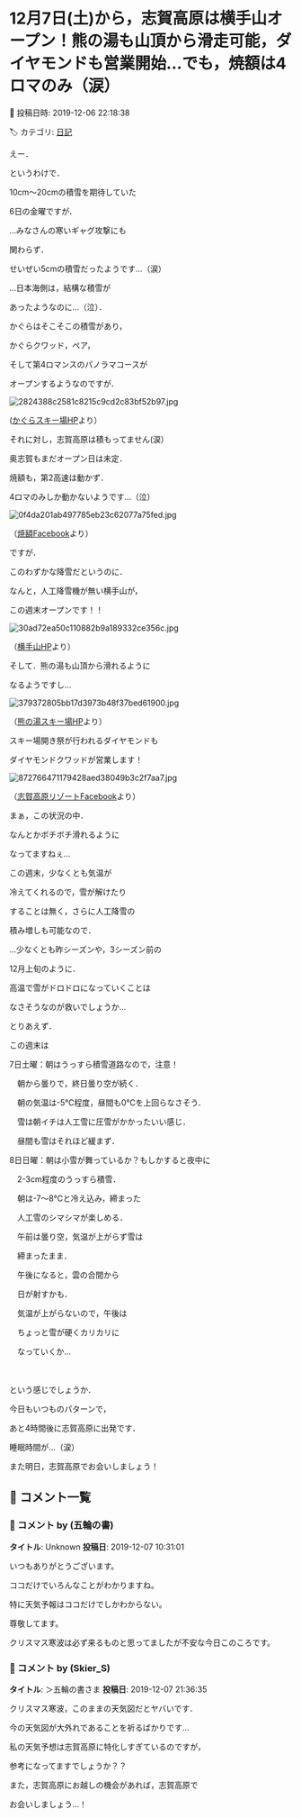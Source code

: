 # 12月7日(土)から，志賀高原は横手山オープン！熊の湯も山頂から滑走可能，ダイヤモンドも営業開始…でも，焼額は4ロマのみ（涙）

📅 投稿日時: 2019-12-06 22:18:38

🏷️ カテゴリ: [日記](cc4b5682fb7b8b144980957a978653fb0.md)

えー．


というわけで．


10cm～20cmの積雪を期待していた


6日の金曜ですが．





…みなさんの寒いギャグ攻撃にも


関わらず．


せいぜい5cmの積雪だったようです…（涙）


…日本海側は，結構な積雪が


あったようなのに…（泣）．





かぐらはそこそこの積雪があり，


かぐらクワッド，ペア，


そして第4ロマンスのパノラマコースが


オープンするようなのですが．




![2824388c2581c8215c9cd2c83bf52b97.jpg](images/2824388c2581c8215c9cd2c83bf52b97.jpg)




([かぐらスキー場HP](https://www.princehotels.co.jp/ski/kagura/winter/)より）





それに対し，志賀高原は積もってません(涙）


奥志賀もまだオープン日は未定．


焼額も，第2高速は動かず．


4ロマのみしか動かないようです…（泣）







![0f4da201ab497785eb23c62077a75fed.jpg](images/0f4da201ab497785eb23c62077a75fed.jpg)




（[焼額Facebook](https://www.facebook.com/yakebitaiyama/photos/a.533933973368620/2563862730375724/?type=3&theater)より）





ですが．


このわずかな降雪だというのに．


なんと，人工降雪機が無い横手山が，


この週末オープンです！！




![30ad72ea50c110882b9a189332ce356c.jpg](images/30ad72ea50c110882b9a189332ce356c.jpg)




（[横手山HP](https://yokoteyama2307.com/news/5161/)より）





そして．熊の湯も山頂から滑れるように


なるようですし…







![379372805bb17d3973b48f37bed61900.jpg](images/379372805bb17d3973b48f37bed61900.jpg)




（[熊の湯スキー場HP](http://www.kumanoyu.co.jp/lift/)より）





スキー場開き祭が行われるダイヤモンドも


ダイヤモンドクワッドが営業します！







![872766471179428aed38049b3c2f7aa7.jpg](images/872766471179428aed38049b3c2f7aa7.jpg)




（[志賀高原リゾートFacebook](https://www.facebook.com/ShigaKogen.Ski/posts/2566978406751680)より）





まぁ，この状況の中．


なんとかボチボチ滑れるように


なってますねぇ…





この週末，少なくとも気温が


冷えてくれるので，雪が解けたり


することは無く，さらに人工降雪の


積み増しも可能なので．


…少なくとも昨シーズンや，3シーズン前の


12月上旬のように．


高温で雪がドロドロになっていくことは


なさそうなのが救いでしょうか…





とりあえず．


この週末は





7日土曜：朝はうっすら積雪道路なので，注意！


　朝から曇りで，終日曇り空が続く．


　朝の気温は-5℃程度，昼間も0℃を上回らなさそう．


　雪は朝イチは人工雪に圧雪がかかったいい感じ．


　昼間も雪はそれほど緩まず．





8日日曜：朝は小雪が舞っているか？もしかすると夜中に


　2-3cm程度のうっすら積雪．


　朝は-7～8℃と冷え込み，締まった


　人工雪のシマシマが楽しめる．


　午前は曇り空，気温が上がらず雪は


　締まったまま．


　午後になると，雲の合間から


　日が射すかも．


　気温が上がらないので，午後は


　ちょっと雪が硬くカリカリに


　なっていくか…


　


という感じでしょうか．





今日もいつものパターンで，


あと4時間後に志賀高原に出発です．


睡眠時間が…（涙）





また明日，志賀高原でお会いしましょう！

## 💬 コメント一覧

### 💬 コメント by (五輪の書)
**タイトル**: Unknown
**投稿日**: 2019-12-07 10:31:01

いつもありがとうございます。

ココだけでいろんなことがわかりますね。

特に天気予報はココだけでしかわからない。

尊敬してます。

クリスマス寒波は必ず来るものと思ってましたが不安な今日このころです。

### 💬 コメント by (Skier_S)
**タイトル**: ＞五輪の書さま
**投稿日**: 2019-12-07 21:36:35

クリスマス寒波，このままの天気図だとヤバいです．

今の天気図が大外れであることを祈るばかりです…



私の天気予想は志賀高原に特化しすぎているのですが，

参考になってますでしょうか？？

また，志賀高原にお越しの機会があれば，志賀高原で

お会いしましょう…！

